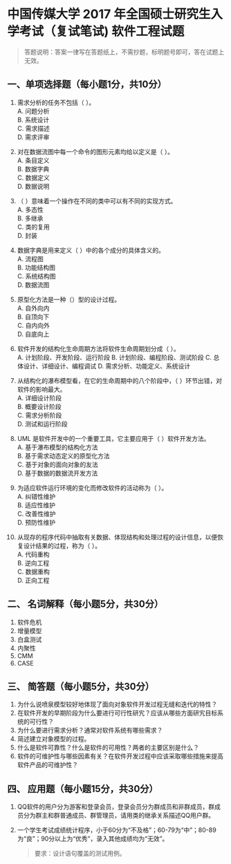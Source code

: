 # 中国传媒大学 2017 年全国硕士研究生入学考试（复试笔试) 软件工程试题

> 答题说明：答案一律写在答题纸上，不需抄题，标明题号即可，答在试题上无效。

## 一、单项选择题（每小题1分，共10分）

1. 需求分析的任务不包括（ ）。  
  A. 问题分析  
  B. 系统设计  
  C. 需求描述  
  D. 需求评审  

2. 对在数据流图中每一个命令的图形元素均给以定义是（ ）。  
  A. 条目定义  
  B. 数据字典  
  C. 数据定义  
  D. 数据说明  

3. （ ）意味着一个操作在不同的类中可以有不同的实现方式。  
  A. 多态性  
  B. 多继承  
  C. 类的复用  
  D. 封装  

4. 数据字典是用来定义（ ）中的各个成分的具体含义的。  
  A. 流程图  
  B. 功能结构图  
  C. 系统结构图  
  D. 数据流图  

5. 原型化方法是一种（）型的设计过程。  
  A. 自外向内  
  B. 自顶向下  
  C. 自内向外  
  D. 自底向上  

6. 软件开发的结构化生命周期方法将软件生命周期划分成（ ）。  
  A. 计划阶段、开发阶段、运行阶段
  B. 计划阶段、编程阶段、测试阶段
  C. 总体设计、详细设计、编程调试
  D. 需求分析、功能定义、系统设计

7. 从结构化的瀑布模型看，在它的生命周期中的八个阶段中，（ ）环节出错，对软件的影响最大。  
  A. 详细设计阶段  
  B. 概要设计阶段  
  C. 需求分析阶段  
  D. 测试和运行阶段  

8. UML 是软件开发中的一个重要工具，它主要应用于（ ）软件开发方法。  
  A. 基于瀑布模型的结构化方法  
  B. 基于需求动态定义的原型化方法  
  C. 基于对象的面向对象的友法  
  D. 基于数据的数据流开发方法  

9. 为适应软件运行环境的变化而修改软件的活动称为（ ）。  
  A. 纠错性维护  
  B. 适应性维护  
  C. 改善性维护  
  D. 预防性维护  

10. 从现存的程序代码中抽取有关数据、体现结构和处理过程的设计信息，以便恢复设计结果的过程，称为（ ）。  
  A. 代码重构  
  B. 逆向工程  
  C. 数据重构  
  D. 正向工程  

## 二、 名词解释（每小题5分，共30分）

1. 软件危机
2. 增量模型
3. 白盒测试
4. 内聚性
5. CMM
6. CASE

## 三、 简答题（每小题5分，共30分）

1. 为什么说喷泉模型较好地体现了面向对象软件开发过程无缝和迭代的特性？
2. 在软件开发的早期阶段为什么要进行可行性研宄？应该从哪些方面研宄目标系统的可行性？
3. 为什么要进行需求分析？通常对软件系统有哪些需求？
4. 简述建立对象模型的过程。
5. 什么是软件可靠性？什么是软件的可用性？两者的主要区别是什么？
6. 软件的可维护性与哪些因素有关？在软件开发过程中应该采取哪些措施来提高软件产品的可维护性？

## 四、 应用题（每小题15分，共30分）

1. QQ软件的用户分为游客和登录会员，登录会员分为群成员和非群成员，群成员分为群主和群普通成员、群管理员，请用类的继承关系描述QQ用户群。

2. 一个学生考试成绩统计程序，小于60分为“不及格”；60-79为“中”；80-89为“良”；90分以上为“优秀”，录入其他成绩均为“无效”。
    > 要求：设计语句覆盖的测试用例。

